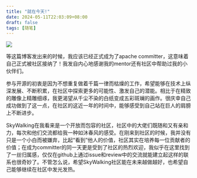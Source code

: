```yaml
---
title: "就在今天!"
date: 2024-05-11T22:03:09+08:00
draft: false
tags: [随笔]
---
```


<img src="/就在今天/welcome.png"/>

等这篇博客发出来的时候，我应该已经正式成为了apache committer，这意味着自己正式被社区接纳了！我发自内心地感谢我的mentor还有社区中帮助过我的小伙伴们。

参与开源的初衷是因为不想重复做着千篇一律而枯燥的工作，希望能够在技术上纵深发展、不断积累，在社区中探索更多的可能性、激发自己的潜能。相比于在精致的雕像上精雕细琢，我更渴望从千尘不染的白纸变成五彩斑斓的画作。很庆幸自己成功做到了这一点，在社区的这近一年的时间中，能够感受到自己站在巨人的肩膀上不断进步。

SkyWalking在我看来是一个开放而包容的社区，社区中的大佬们既随和又有亲和力，每次和他们交流都给我一种如沐春风的感受。在刚来到社区的时候，我并没有只是一个小白而被嫌弃，比起“看到”他人的价值，社区其实在培养每一位贡献者的价值；在成为committer的同一天更是受到了社区的热烈欢迎，我似乎在这里找到了一丝归属感，仅仅在github上通过issue和review中的交流就能建立起这样的联系也很奇妙了。不管怎么说，希望SkyWalking社区能在未来越做越好，也希望自己能够继续在社区中发光发热。